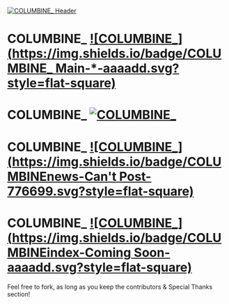 [![COLUMBINE_ Header](http://logo.COLUMBINE_/png/github_header.png)](http://columbine.space) 
# COLUMBINE_ [![COLUMBINE_](https://img.shields.io/badge/COLUMBINE_ Main-*-aaaadd.svg?style=flat-square)](http://columbine.space)
# COLUMBINE_ [![COLUMBINE_](https://img.shields.io/badge/COLUMBINEdns-Working-aaaadd.svg?style=flat-square)](http://dns.columbine.space)
# COLUMBINE_ [![COLUMBINE_](https://img.shields.io/badge/COLUMBINEnews-Can't Post-776699.svg?style=flat-square)](http://news.columbine.space)
# COLUMBINE_ [![COLUMBINE_](https://img.shields.io/badge/COLUMBINEindex-Coming Soon-aaaadd.svg?style=flat-square)](http://index.columbine.space)
Feel free to fork, as long as you keep the contributors & Special Thanks section!

